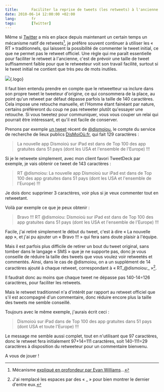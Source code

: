 ```yaml
---
title:      Faciliter la reprise de tweets (les retweets) à l'ancienne sur Twitter
date: 2010-06-14 12:00:00 +02:00
lang:       fr
tags:       [Twitter]
---
```


Même si [Twitter](https://twitter.com/) a mis en place depuis maintenant un certain temps un mécanisme natif de retweets[^i1], je préfère souvent continuer à utiliser les « RT » traditionnels, qui laissent la possibilité de commenter le tweet initial, ce que ne permet pas le retweet officiel. Une règle qui me paraît essentielle pour faciliter le retweet à l'ancienne, c'est de prévoir une taille de tweet suffisamment faible pour que le retweeteur voit son travail facilité, surtout si le tweet initial ne contient que très peu de mots inutiles.

[^i1]: Mécanisme [expliqué en profondeur par Evan Williams](http://evhead.com/2009/11/why-retweet-works-way-it-does.html)…

![](/assets/logos/twitter.png){.logo}

Il faut bien entendu prendre en compte que le retweetteur va inclure dans son propre tweet le tweeteur d'origine, ce qui consommera de la place, au point qu'un retweet par défaut dépasse parfois la taille de 140 caractères. Cela impose une retouche manuelle, et l'Homme étant fainéant par nature, certains préféreront du coup ne pas retweeter plutôt qu'essayer une retouche. Si vous tweetez pour communiquer, vous vous couper un relai qui pourrait être intéressant, et qu'il est facile de conserver.

Prenons par exemple [un tweet](http://twitter.com/dismoiou/statuses/16131937506) récent de [@dismoiou](http://twitter.com/dismoiou), le compte du service de recherche de lieux publics [DisMoiOù.fr](http://dismoiou.fr/), qui fait 129 caractères :

> La nouvelle app Dismoioù sur iPad est dans de Top 100 des app gratuites dans 51 pays (dont les USA et l'ensemble de l'Europe) !!!

Si je le retweete simplement, avec mon client favori TweetDeck par exemple, je vais obtenir ce tweet de 143 caractères :

> RT @dismoiou: La nouvelle app Dismoioù sur iPad est dans de Top 100 des app gratuites dans 51 pays (dont les USA et l'ensemble de l'Europe) !!!

Je dois donc supprimer 3 caractères, voir plus si je veux commenter tout en retweetant.

Voilà par exemple ce que je peux obtenir :

> Bravo !!! RT @dismoiou: Dismoioù sur iPad est dans de Top 100 des app gratuites dans 51 pays (dont les USA et l'ensemble de l'Europe) !!!

Facile, j'ai retiré simplement le début du tweet, c'est à dire « La nouvelle app », et j'ai pu ajouter un « Bravo !!! » qui fera sans doute plaisir à l'équipe.

Mais il est parfois plus difficile de retirer un bout du tweet original, sans tomber dans le langage « SMS » que je ne supporte pas, donc je vous conseille de réduire la taille des tweets que vous voulez voir retweetés et commentés. Ainsi, dans le cas de @dismoiou, on a un supplément de 14 caractères ajouté à chaque retweet, correspondant à « RT_@dismoiou:_ »[^1].

Il faudrait donc au moins que chaque tweet ne dépasse pas 140-14=126 caractères, pour faciliter les retweets.

Mais le retweet traditionnel n'a d'intérêt par rapport au retweet officiel que s'il est accompagné d'un commentaire, donc réduire encore plus la taille des tweets me semble conseillé.

Toujours avec le même exemple, j'aurais écrit ceci :

> Dismoioù sur iPad dans de Top 100 des app gratuites dans 51 pays (dont USA et toute l'Europe) !!!

Le message me semble aussi complet, tout en n'utilisant que 97 caractères, donc le retweet fera initialement 97+14=111 caractères, soit 140-111=29 caractères à disposition du retweeteur pour un commentaire bienvenu.

A vous de jouer !

[^1]: J'ai remplacé les espaces par des « _ » pour bien montrer le dernier d'entre eux.
